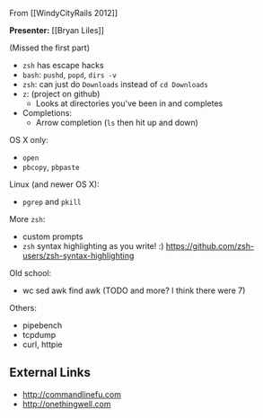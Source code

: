 From [[WindyCityRails 2012]]

**Presenter:** [[Bryan Liles]]

(Missed the first part)

* `zsh` has escape hacks
* `bash`: `pushd`, `popd`, `dirs -v`
* `zsh`: can just do `Downloads` instead of `cd Downloads`
* `z`: (project on github)
    * Looks at directories you've been in and completes
* Completions:
    * Arrow completion (`ls` then hit up and down)

OS X only:

* `open`
* `pbcopy`, `pbpaste`

Linux (and newer OS X):

* `pgrep` and `pkill`

More `zsh`:

* custom prompts
* `zsh` syntax highlighting as you write!  :) https://github.com/zsh-users/zsh-syntax-highlighting

Old school:

* wc sed awk find awk (TODO and more?  I think there were 7)

Others:

* pipebench
* tcpdump
* curl, httpie

## External Links

* http://commandlinefu.com
* http://onethingwell.com
